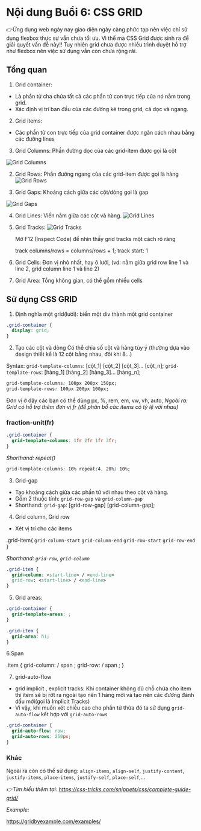 # Nội dung Buổi 6: CSS GRID

👉Ứng dụng web ngày nay giao diện ngày càng phức tạp nên việc chỉ sử dụng flexbox thực sự vẫn chưa tối ưu. Vì thế mà CSS Grid được sinh ra để giải quyết vấn đề này!!
Tuy nhiên grid chưa được nhiều trình duyệt hỗ trợ như flexbox nên việc sử dụng vẫn còn chưa rộng rãi.

## **Tổng quan**

1. Grid container:

- Là phần tử cha chứa tất cả các phần tử con trực tiếp của nó nằm trong grid.
- Xác định vị trí ban đầu của các đường kẻ trong grid, cả dọc và ngang.

2. Grid items:

- Các phần tử con trực tiếp của grid container được ngăn cách nhau bằng các đường lines

3. Grid Columns: Phần đường dọc của các grid-item được gọi là cột

![Grid Columns](https://www.w3schools.com/css/grid_columns.png)

2. Grid Rows: Phần đường ngang của các grid-item được gọi là hàng
   ![Grid Rows](https://www.w3schools.com/css/grid_rows.png)

3. Grid Gaps: Khoảng cách giữa các cột/dòng gọi là gap

![Grid Gaps](https://www.w3schools.com/css/grid_gaps.png)

4. Grid Lines: Viền nằm giữa các cột và hàng.
   ![Grid Lines](https://www.w3schools.com/css/grid_lines.png)

5. Grid Tracks:
   ![Grid Tracks](https://evondev.com/wp-content/uploads/2018/08/grid-tracks.png)

   Mở F12 (Inspect Code) để nhìn thấy grid tracks một cách rõ ràng

   track columns/rows = columns/rows + 1;
   track start: 1

6. Grid Cells: Đơn vị nhỏ nhất, hay ô lưới, (vd: nằm giữa grid row line 1 và line 2, grid column line 1 và line 2)

7. Grid Area: Tổng không gian, có thể gồm nhiều cells

## **Sử dụng CSS GRID**

1. Định nghĩa một grid(lưới): biến một div thành một grid container

```css
.grid-container {
  display: grid;
}
```

2. Tạo các cột và dòng
   Có thể chia số cột và hàng tùy ý (thường dựa vào design thiết kế là 12 cột bằng nhau, đôi khi 8…)

Syntax:
`grid-template-columns`: [cột_1] [cột_2] [cột_3]... [cột_n];
`grid-template-rows`: [hàng_1] [hàng_2] [hàng_3]... [hàng_n];

```css
grid-template-columns: 100px 200px 150px;
grid-template-rows: 100px 200px 100px;
```

Đơn vị ở đây các bạn có thể dùng px, %, rem, em, vw, vh, auto,
_Ngoài ra: Grid có hỗ trợ thêm đơn vị fr (để phân bổ các items có tỷ lệ với nhau)_

### **fraction-unit(fr)**

```css
.grid-container {
  grid-template-columns: 1fr 2fr 1fr 3fr;
}
```

_Shorthand: repeat()_

```css
grid-template-columns: 10% repeat(4, 20%) 10%;
```

3. Grid-gap

- Tạo khoảng cách giữa các phần tử với nhau theo cột và hàng.
- Gồm 2 thuộc tính: `grid-row-gap` va `grid-column-gap`
- Shorthand: `grid-gap`: [grid-row-gap] [grid-column-gap];

4. Grid column, Grid row

- Xét vị trí cho các items

.grid-item{
`grid-column-start`
`grid-column-end`
`grid-row-start`
`grid-row-end`
}

_Shorthand: `grid-row`, `grid-column`_

```css
.grid-item {
  grid-column: <start-line> / <end-line>
  grid-row: <start-line> / <end-line>
}
```

5.  Grid areas:

```css
.grid-container {
  grid-template-areas: ;
}

.grid-item {
  grid-area: h1;
}
```

6.Span

.item {
grid-column: <start-line> / span <value>;
grid-row: <start-line> / span <value>;
}

7. grid-auto-flow

- grid implicit , explicit tracks: Khi container không đủ chỗ chứa cho item thì item sẽ bị rớt ra ngoài tạo nên 1 hàng mới và tạo nên các đường đánh dấu mới(gọi là Implicit Tracks)
- Vì vậy, khi muốn xét chiều cao cho phần tử thừa đó ta sử dụng `grid-auto-flow` kết hợp với `grid-auto-rows`

```css
.grid-container {
  grid-auto-flow: row;
  grid-auto-rows: 250px;
}
```

### Khác

Ngoài ra còn có thể sử dụng: `align-items`, `align-self`, `justify-content`, `justify-items`, `place-items`, `justify-self`, `place-self`,...

_👉Tìm hiểu thêm tại: https://css-tricks.com/snippets/css/complete-guide-grid/_

_Example:_

https://gridbyexample.com/examples/
